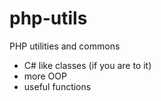# php-utils
PHP utilities and commons
- C# like classes (if you are to it)
- more OOP
- useful functions
